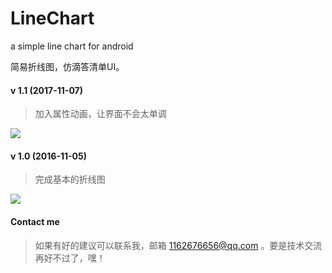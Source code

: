 # LineChart
a simple line chart for android

简易折线图，仿滴答清单UI。

#### v 1.1 (2017-11-07)

> 加入属性动画，让界面不会太单调

![](http://7xki5q.com1.z0.glb.clouddn.com/linechart.gif)

#### v 1.0 (2016-11-05)

> 完成基本的折线图

![](http://7xki5q.com1.z0.glb.clouddn.com/linechart.png)

#### Contact me

> 如果有好的建议可以联系我，邮箱 1162676656@qq.com 。要是技术交流再好不过了，嘿！



